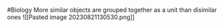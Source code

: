 #Biology 
More similar objects are grouped together as a unit than disimilar ones
![[Pasted image 20230821130530.png]]
